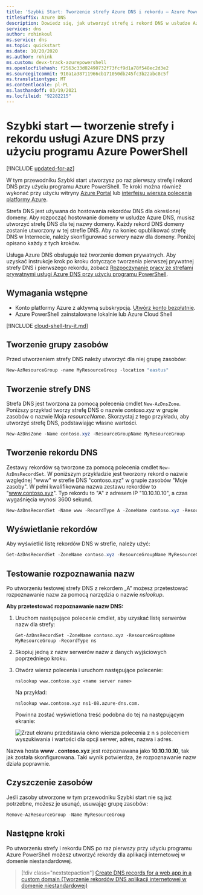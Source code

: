 ```yaml
---
title: 'Szybki Start: Tworzenie strefy Azure DNS i rekordu — Azure PowerShell'
titleSuffix: Azure DNS
description: Dowiedz się, jak utworzyć strefę i rekord DNS w usłudze Azure DNS. W tym szczegółowym przewodniku Szybki start pokazano, jak po raz pierwszy utworzyć strefę i rekord DNS przy użyciu programu Azure PowerShell.
services: dns
author: rohinkoul
ms.service: dns
ms.topic: quickstart
ms.date: 10/20/2020
ms.author: rohink
ms.custom: devx-track-azurepowershell
ms.openlocfilehash: f2563c33d02490732f73fcf9d1a78f548ec2d3e2
ms.sourcegitcommit: 910a1a38711966cb171050db245fc3b22abc8c5f
ms.translationtype: MT
ms.contentlocale: pl-PL
ms.lasthandoff: 03/19/2021
ms.locfileid: "92282215"
---
```

# <a name="quickstart-create-an-azure-dns-zone-and-record-using-azure-powershell"></a>Szybki start — tworzenie strefy i rekordu usługi Azure DNS przy użyciu programu Azure PowerShell

[!INCLUDE [updated-for-az](../../includes/updated-for-az.md)]

W tym przewodniku Szybki start utworzysz po raz pierwszy strefę i rekord DNS przy użyciu programu Azure PowerShell. Te kroki można również wykonać przy użyciu witryny [Azure Portal](dns-getstarted-portal.md) lub [interfejsu wiersza polecenia platformy Azure](dns-getstarted-cli.md). 

Strefa DNS jest używana do hostowania rekordów DNS dla określonej domeny. Aby rozpocząć hostowanie domeny w usłudze Azure DNS, musisz utworzyć strefę DNS dla tej nazwy domeny. Każdy rekord DNS domeny zostanie utworzony w tej strefie DNS. Aby na koniec opublikować strefę DNS w Internecie, należy skonfigurować serwery nazw dla domeny. Poniżej opisano każdy z tych kroków.

Usługa Azure DNS obsługuje też tworzenie domen prywatnych. Aby uzyskać instrukcje krok po kroku dotyczące tworzenia pierwszej prywatnej strefy DNS i pierwszego rekordu, zobacz [Rozpoczynanie pracy ze strefami prywatnymi usługi Azure DNS przy użyciu programu PowerShell](private-dns-getstarted-powershell.md).

## <a name="prerequisites"></a>Wymagania wstępne

- Konto platformy Azure z aktywną subskrypcją. [Utwórz konto bezpłatnie](https://azure.microsoft.com/free/?WT.mc_id=A261C142F).
- Azure PowerShell zainstalowane lokalnie lub Azure Cloud Shell

[!INCLUDE [cloud-shell-try-it.md](../../includes/cloud-shell-try-it.md)]

## <a name="create-the-resource-group"></a>Tworzenie grupy zasobów

Przed utworzeniem strefy DNS należy utworzyć dla niej grupę zasobów:

```powershell
New-AzResourceGroup -name MyResourceGroup -location "eastus"
```

## <a name="create-a-dns-zone"></a>Tworzenie strefy DNS

Strefa DNS jest tworzona za pomocą polecenia cmdlet `New-AzDnsZone`. Poniższy przykład tworzy strefę DNS o nazwie *contoso.xyz* w grupie zasobów o nazwie Moja *resourceName*. Skorzystaj z tego przykładu, aby utworzyć strefę DNS, podstawiając własne wartości.

```powershell
New-AzDnsZone -Name contoso.xyz -ResourceGroupName MyResourceGroup
```

## <a name="create-a-dns-record"></a>Tworzenie rekordu DNS

Zestawy rekordów są tworzone za pomocą polecenia cmdlet `New-AzDnsRecordSet`. W poniższym przykładzie jest tworzony rekord o nazwie względnej "www" w strefie DNS "contoso.xyz" w grupie zasobów "Moje zasoby". W pełni kwalifikowana nazwa zestawu rekordów to "www.contoso.xyz". Typ rekordu to "A" z adresem IP "10.10.10.10", a czas wygaśnięcia wynosi 3600 sekund.

```powershell
New-AzDnsRecordSet -Name www -RecordType A -ZoneName contoso.xyz -ResourceGroupName MyResourceGroup -Ttl 3600 -DnsRecords (New-AzDnsRecordConfig -IPv4Address "10.10.10.10")
```

## <a name="view-records"></a>Wyświetlanie rekordów

Aby wyświetlić listę rekordów DNS w strefie, należy użyć:

```powershell
Get-AzDnsRecordSet -ZoneName contoso.xyz -ResourceGroupName MyResourceGroup
```

## <a name="test-the-name-resolution"></a>Testowanie rozpoznawania nazw

Po utworzeniu testowej strefy DNS z rekordem „A” możesz przetestować rozpoznawanie nazw za pomocą narzędzia o nazwie *nslookup*. 

**Aby przetestować rozpoznawanie nazw DNS:**

1. Uruchom następujące polecenie cmdlet, aby uzyskać listę serwerów nazw dla strefy:

   ```azurepowershell
   Get-AzDnsRecordSet -ZoneName contoso.xyz -ResourceGroupName MyResourceGroup -RecordType ns
   ```

1. Skopiuj jedną z nazw serwerów nazw z danych wyjściowych poprzedniego kroku.

1. Otwórz wiersz polecenia i uruchom następujące polecenie:

   ```
   nslookup www.contoso.xyz <name server name>
   ```

   Na przykład:

   ```
   nslookup www.contoso.xyz ns1-08.azure-dns.com.
   ```

   Powinna zostać wyświetlona treść podobna do tej na następującym ekranie:

   ![Zrzut ekranu przedstawia okno wiersza polecenia z n s poleceniem wyszukiwania i wartości dla opcji serwer, adres, nazwa i adres.](media/dns-getstarted-portal/nslookup.PNG)

Nazwa hosta **www \. contoso.xyz** jest rozpoznawana jako **10.10.10.10**, tak jak została skonfigurowana. Taki wynik potwierdza, że rozpoznawanie nazw działa poprawnie.

## <a name="clean-up-resources"></a>Czyszczenie zasobów

Jeśli zasoby utworzone w tym przewodniku Szybki start nie są już potrzebne, możesz je usunąć, usuwając grupę zasobów:

```powershell
Remove-AzResourceGroup -Name MyResourceGroup
```

## <a name="next-steps"></a>Następne kroki

Po utworzeniu strefy i rekordu DNS po raz pierwszy przy użyciu programu Azure PowerShell możesz utworzyć rekordy dla aplikacji internetowej w domenie niestandardowej.

> [!div class="nextstepaction"]
> [Create DNS records for a web app in a custom domain (Tworzenie rekordów DNS aplikacji internetowej w domenie niestandardowej)](./dns-web-sites-custom-domain.md)

